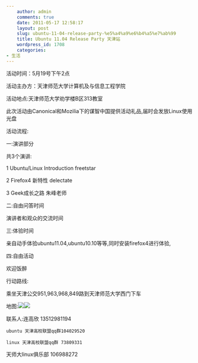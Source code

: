 ```yaml
---
    author: admin
    comments: true
    date: 2011-05-17 12:58:17
    layout: post
    slug: ubuntu-11-04-release-party-%e5%a4%a9%e6%b4%a5%e7%ab%99
    title: Ubuntu 11.04 Release Party 天津站
    wordpress_id: 1708
    categories:
- 生活
---
```


活动时间：5月19号下午2点 

活动主办方：天津师范大学计算机及与信息工程学院 

活动地点:天津师范大学劝学楼B区313教室 

此次活动由Canonical和Mozilia下的谋智中国提供活动礼品,届时会发放Linux使用光盘 

活动流程: 

一:演讲部分  

共3个演讲:  

1 Ubuntu/Linux Introduction  freetstar  

2 Firefox4 新特性         delectate  

3 Geek成长之路            朱峰老师  

二:自由问答时间  

演讲者和观众的交流时间  

三:体验时间  

亲自动手体验ubuntu11.04,ubuntu10.10等等,同时安装firefox4进行体验,  

四:自由活动  

欢迎饭醉 

行动路线:  

乘坐天津公交951,963,968,849路到天津师范大学西门下车 

地图:![](http://edge.imgur.com/Njkb2.png)![](http://edge.imgur.com/lzNWC.png)

联系人:连高欣 13512981194 

    ubuntu 天津高校联盟qq群104029520  

    linux 天津高校联盟qq群 73809331  

天师大linux俱乐部  106988272 

